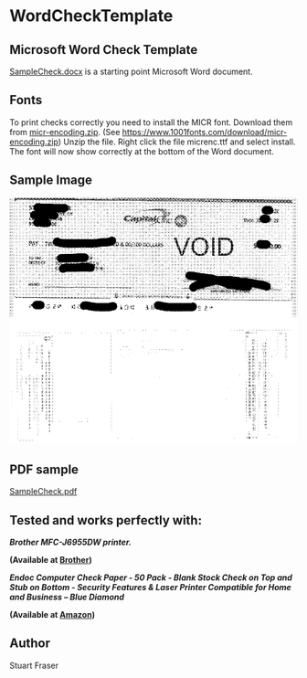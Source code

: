 # WordCheckTemplate
## Microsoft Word Check Template


[SampleCheck.docx](/SampleCheck.docx) is a starting point Microsoft Word document.


## Fonts

To print checks correctly you need to install the MICR font. Download them from [micr-encoding.zip](/micr-encoding.zip). (See https://www.1001fonts.com/download/micr-encoding.zip) Unzip the file. Right click the file micrenc.ttf and select install. The font will now show correctly at the bottom of the Word document.


## Sample Image

![SampleCheck.png](SampleCheck.png)


## PDF sample

[SampleCheck.pdf](/SampleCheck.pdf)


## Tested and works perfectly with:

***Brother MFC-J6955DW printer.***

**(Available at [Brother](https://www.brother-usa.com/products/mfcj6955dw))**

***Endoc Computer Check Paper - 50 Pack - Blank Stock Check on Top and Stub on Bottom - Security Features & Laser Printer Compatible for Home and Business – Blue Diamond***

**(Available at [Amazon](https://www.amazon.com/dp/B084BXRVZT?psc=1&ref=ppx_yo2ov_dt_b_product_details))**


## Author
Stuart Fraser
